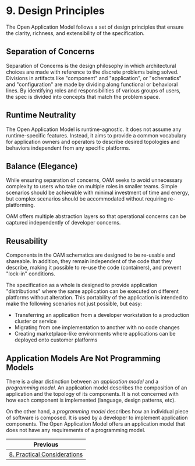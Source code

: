 # 9. Design Principles

The Open Application Model follows a set of design principles that ensure the clarity, richness, and extensibility of the specification.

## Separation of Concerns

Separation of Concerns is the design philosophy in which architectural choices are made with reference to the discrete problems being solved. Divisions in artifacts like "component" and "application", or "schematics" and "configuration" are made by dividing along functional or behavioral lines. By identifying roles and responsibilities of various groups of users, the spec is divided into concepts that match the problem space.

## Runtime Neutrality

The Open Application Model is runtime-agnostic. It does not assume any runtime-specific features. Instead, it aims to provide a common vocabulary for application owners and operators to describe desired topologies and behaviors independent from any specific platforms.

## Balance (Elegance)

While ensuring separation of concerns, OAM seeks to avoid unnecessary complexity to users who take on multiple roles in smaller teams. Simple scenarios should be achievable with minimal investment of time and energy, but complex scenarios should be accommodated without requiring re-platforming.

OAM offers multiple abstraction layers so that operational concerns can be captured independently of developer concerns.

## Reusability

Components in the OAM schematics are designed to be re-usable and shareable. In addition, they remain independent of the code that they describe, making it possible to re-use the code (containers), and prevent "lock-in" conditions.

The specification as a whole is designed to provide application "distributions" where the same application can be executed on different platforms without alteration. This portability of the application is intended to make the following scenarios not just possible, but easy:

- Transferring an application from a developer workstation to a production cluster or service
- Migrating from one implementation to another with no code changes
- Creating marketplace-like environments where applications can be deployed onto customer platforms

## Application Models Are Not Programming Models

There is a clear distinction between an _application model_ and a _programming model_. An application model describes the composition of an application and the topology of its components. It is not concerned with how each component is implemented (language, design patterns, etc).

On the other hand, a _programming model_ describes how an individual piece of software is composed. It is used by a developer to implement application components. The Open Application Model offers an application model that does not have any requirements of a programming model.

| Previous      | 
| ------------- |
| [8. Practical Considerations](8.practical_considerations.md) |